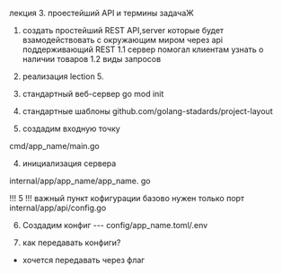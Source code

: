лекция 3. проестейший API и термины
	задачаЖ
1. создать простейший REST API,server которые будет взамодействовать с окружающим миром
 через api поддерживающий REST
1.1 сервер помогал клиентам узнать о наличии товаров
1.2 виды запросов
2. 	реализация
lection 5.

1. стандартный веб-сервер
go mod init 

2. стандартные шаблоны
github.com/golang-stadards/project-layout

3. создадим входную точку

cmd/app_name/main.go

4. инициализация сервера

internal/app/app_name/app_name.
go

!!! 5 !!! важный пункт кофигурации 
базово нужен только порт
internal/app/api/config.go

6. Создадим конфиг
--- config/app_name.toml/.env

7. как передавать конфиги?
- хочется передавать через флаг

